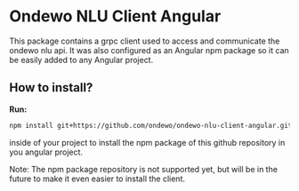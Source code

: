 # Ondewo NLU Client Angular #

This package contains a grpc client used to access and communicate the ondewo nlu api.
It was also configured as an Angular npm package so it can be easily added to any Angular project.

## How to install?

**Run:**
```bash
npm install git+https://github.com/ondewo/ondewo-nlu-client-angular.git
```
inside of your project to install the npm package of this github repository in you angular project.

Note: The npm package repository is not supported yet, but will be in the future to make it even easier to install the client. 